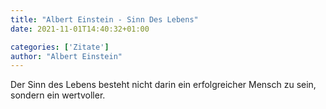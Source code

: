 ```yaml
---
title: "Albert Einstein - Sinn Des Lebens"
date: 2021-11-01T14:40:32+01:00

categories: ['Zitate']
author: "Albert Einstein"
---
```

Der Sinn des Lebens besteht nicht darin ein erfolgreicher Mensch zu sein, sondern ein wertvoller.
